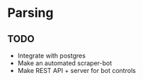 # Parsing

## TODO 
- Integrate with postgres
- Make an automated scraper-bot
- Make REST API + server for bot controls